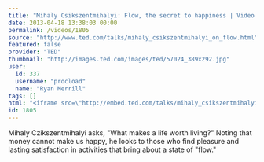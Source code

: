```yaml
---
title: "Mihaly Csikszentmihalyi: Flow, the secret to happiness | Video on TED.com"
date: 2013-04-18 13:38:03 00:00
permalink: /videos/1805
source: "http://www.ted.com/talks/mihaly_csikszentmihalyi_on_flow.html"
featured: false
provider: "TED"
thumbnail: "http://images.ted.com/images/ted/57024_389x292.jpg"
user:
  id: 337
  username: "procload"
  name: "Ryan Merrill"
tags: []
html: "<iframe src=\"http://embed.ted.com/talks/mihaly_csikszentmihalyi_on_flow.html\" width=\"560\" height=\"315\" frameborder=\"0\" scrolling=\"no\" webkitAllowFullScreen mozallowfullscreen allowFullScreen></iframe>"
id: 1805
---
```


Mihaly Czikszentmihalyi asks, "What makes a life worth living?" Noting that money cannot make us happy, he looks to those who find pleasure and lasting satisfaction in activities that bring about a state of "flow."